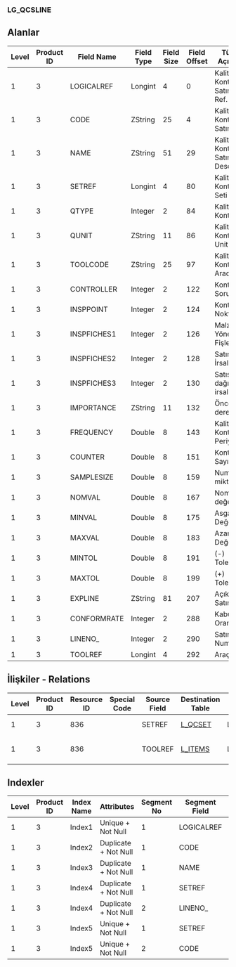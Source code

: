 ### LG_QCSLINE

## Alanlar

**Level**|**Product ID**|**Field Name**|**Field Type**|**Field Size**|**Field Offset**|**Türkçe Açıklama**|**Expression**
-----|-----|-----|-----|-----|-----|-----|-----
1|3|LOGICALREF|Longint|4|0|Kalite Kontrol Satırı Log. Ref.|Inspection Line Logical Reference
1|3|CODE|ZString|25|4|Kalite Kontrol Satır Kodu|Inspection Line Code
1|3|NAME|ZString|51|29|Kalite Kontrol Satır Description|Inspection Line Description
1|3|SETREF|Longint|4|80|Kalite Kontrol Seti Ref.|Inspection Set Reference
1|3|QTYPE|Integer|2|84|Kalite Kontrol Tipi|Inspection Type
1|3|QUNIT|ZString|11|86|Kalite Kontrol Unit|Inspection Unit
1|3|TOOLCODE|ZString|25|97|Kalite Kontrol Aracı|Inspection Tool
1|3|CONTROLLER|Integer|2|122|Kontrol Sorumlusu|Inspector
1|3|INSPPOINT|Integer|2|124|Kontrol Noktası|Inspection Point
1|3|INSPFICHES1|Integer|2|126|Malzeme Yönetimi Fişleri|Material Management Vouchers
1|3|INSPFICHES2|Integer|2|128|Satınalma İrsaliyeleri|Purchase Receipts
1|3|INSPFICHES3|Integer|2|130|Satış dağıtım irsaliyeleri|Sales & Distribution Dispatches
1|3|IMPORTANCE|ZString|11|132|Öncelik derecesi|Priority Degree
1|3|FREQUENCY|Double|8|143|Kalite Kontrol Periyodu|Inspection Frequency
1|3|COUNTER|Double|8|151|Kontrol Sayısı|Inspection Count
1|3|SAMPLESIZE|Double|8|159|Numune miktarı|Sample Quantity
1|3|NOMVAL|Double|8|167|Nominal değer|Nominal Value
1|3|MINVAL|Double|8|175|Asgari Değer|Minimum Value
1|3|MAXVAL|Double|8|183|Azami Değer|Maximum Value
1|3|MINTOL|Double|8|191|(-) Tolerans|(-)Tolerance
1|3|MAXTOL|Double|8|199|(+) Tolerans|(+)Tolerance
1|3|EXPLINE|ZString|81|207|Açıklama Satırı|Description Line
1|3|CONFORMRATE|Integer|2|288|Kabul Oranı (%)|Nonconf.Accept.(%)
1|3|LINENO_|Integer|2|290|Satır Numarası|Line Number
1|3|TOOLREF|Longint|4|292|Araç ref.|Tool Reference

## İlişkiler - Relations
**Level**|**Product ID**|**Resource ID**|**Special Code**|**Source Field**|**Destination Table**|**Destination Field**|**Relation Type**|**Extra Condition**
-----|-----|-----|-----|-----|-----|-----|-----|-----
1|3|836||SETREF|[L_QCSET](../L_QCSET "L_QCSET")|LOGICALREF|one-to-one|
1|3|836||TOOLREF|[L_ITEMS](../L_ITEMS "L_ITEMS")|LOGICALREF|one-to-many|

## Indexler
**Level**|**Product ID**|**Index Name**|**Attributes**|**Segment No**|**Segment Field**|**Sense**
-----|-----|-----|-----|-----|-----|-----
1|3|Index1|Unique + Not Null|1|LOGICALREF|Ascending
1|3|Index2|Duplicate + Not Null|1|CODE|Ascending
1|3|Index3|Duplicate + Not Null|1|NAME|Ascending
1|3|Index4|Duplicate + Not Null|1|SETREF|Ascending
1|3|Index4|Duplicate + Not Null|2|LINENO_|Ascending
1|3|Index5|Unique + Not Null|1|SETREF|Ascending
1|3|Index5|Unique + Not Null|2|CODE|Ascending
